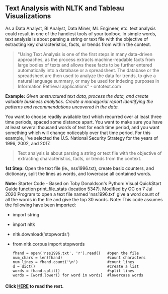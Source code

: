 ## Text Analysis with NLTK and Tableau Visualizations

As a Data Analyst, BI Analyst, Data Miner, ML Engineer, etc. text analysis could result in one of the handiest tools of your toolbox. In simple words, text analysis is about parsing a string or text file with the objective of extracting key characteristics, facts, or trends from within the context.
 
>"Using Text Analysis is one of the first steps in many data-driven approaches, as the process extracts machine-readable facts from large bodies of texts and allows these facts to be further entered automatically into a database or a spreadsheet. The database or the spreadsheet are then used to analyze the data for trends, to give a natural language summary, or may be used for indexing purposes in Information Retrieval applications" - ontotext.com

**Example:**
*Given unstructured text data, process the data, and create valuable business analytics. Create a managerial report identifying the patterns and recommendations uncovered in the data.*

You want to choose readily available text which recurred over at least three time periods, spaced some distance apart. You want to make sure you have at least several thousand words of text for each time period, and you want something which will change noticeably over that time period.
For this example, I've selected the U.S. National Security Strategy for the years of 1996, 2002, and 2017.

>Text analysis is about parsing a string or text file with the objective of extracting characteristics, facts, or trends from the context.
    
**1st Step:** Open the text file (ie., nss1996.txt), create basic counters, and dictionary, split the lines as words, and lowercase all contained words. 

**Note:** Starter Code - Based on Toby Donaldson's Python: Visual QuickStart Guide function print_file_stats (location 5347). Modified by OC on 7 Jul 2020
Program to open a text file named 'nss1996.txt' give a word count of all the words in the file and give the top 30 words. Note: This code assumes the following have been imported:
- import string
- import nltk
- nltk.download('stopwords')
- from nltk.corpus import stopwords

      fhand = open('nss1996.txt', 'r').read()   #open the file
      num_chars = len(fhand)                    #count characters 
      num_lines = fhand.count('\n')             #count lines
      d = dict()                                #create a list
      words = fhand.split()                     #split lines
      words = [word.lower() for word in words]  #lowercase words
      

#### Click [HERE](file:///Users/ocardec/Documents/GitHub/ocardec.github.io/text_analysis/text_analysis_w_NLTK.ipynb) to read the rest. 
